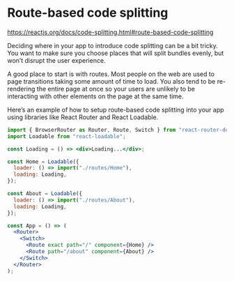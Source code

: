 # Route-based code splitting

https://reactjs.org/docs/code-splitting.html#route-based-code-splitting

Deciding where in your app to introduce code splitting can be a bit tricky. You want to make sure you choose places that
will split bundles evenly, but won’t disrupt the user experience.

A good place to start is with routes. Most people on the web are used to page transitions taking some amount of time to
load. You also tend to be re-rendering the entire page at once so your users are unlikely to be interacting with other
elements on the page at the same time.

Here’s an example of how to setup route-based code splitting into your app using libraries like React Router and React
Loadable.

```jsx
import { BrowserRouter as Router, Route, Switch } from "react-router-dom";
import Loadable from "react-loadable";

const Loading = () => <div>Loading...</div>;

const Home = Loadable({
  loader: () => import("./routes/Home"),
  loading: Loading,
});

const About = Loadable({
  loader: () => import("./routes/About"),
  loading: Loading,
});

const App = () => (
  <Router>
    <Switch>
      <Route exact path="/" component={Home} />
      <Route path="/about" component={About} />
    </Switch>
  </Router>
);
```

